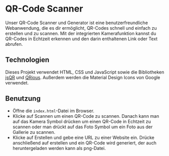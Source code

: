 # QR-Code Scanner
Unser QR-Code Scanner und Generator ist eine benutzerfreundliche Webanwendung, die es dir ermöglicht, QR-Codes schnell und einfach zu erstellen und zu scannen. Mit der integrierten Kamerafunktion kannst du QR-Codes in Echtzeit erkennen und den darin enthaltenen Link oder Text abrufen.
## Technologien
Dieses Projekt verwendet HTML, CSS und JavaScript sowie die Bibliotheken [jsQR](https://cdn.jsdelivr.net/npm/jsqr@1.4.0/dist/jsQR.js) und [QRious](https://cdnjs.cloudflare.com/ajax/libs/qrious/4.0.2/qrious.min.js). Außerdem werden die Material Design Icons von Google verwendet.
## Benutzung
- Öffne die `index.html`-Datei im Browser.
- Klicke auf Scannen um einen QR-Code zu scannen. Danach kann man auf das Kamera Symbol drücken um einen QR-Code in Echtzeit zu scannen oder man drückt auf das Foto Symbol um ein Foto aus der Gallerie zu scannen.
- Klicke auf Erstellen und gebe eine URL zu einer Website ein. Drücke anschließend auf erstellen und ein QR-Code wird generiert, der auch heruntergeladen werden kann als png-Datei.
